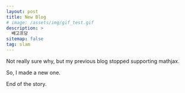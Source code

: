 ```yaml
---
layout: post
title: New Blog
# image: /assets/img/gif_test.gif
description: >
  배고프당
sitemap: false
tag: slam
---
```

Not really sure why, but my previous blog stopped supporting mathjax.

So, I made a new one.

End of the story.